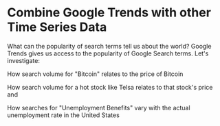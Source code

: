 # Combine Google Trends with other Time Series Data

What can the popularity of search terms tell us about the world? Google Trends gives us access to the popularity of Google Search terms. Let's investigate:

How search volume for "Bitcoin" relates to the price of Bitcoin

How search volume for a hot stock like Telsa relates to that stock's price and

How searches for "Unemployment Benefits" vary with the actual unemployment rate in the United States
